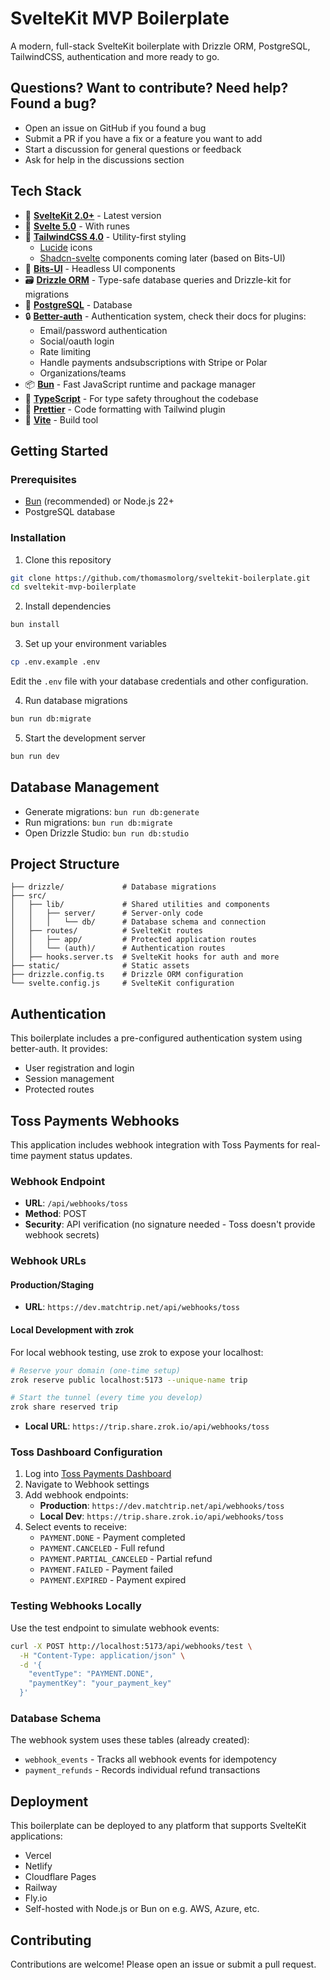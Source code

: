 # SvelteKit MVP Boilerplate

A modern, full-stack SvelteKit boilerplate with Drizzle ORM, PostgreSQL, TailwindCSS, authentication and more ready to go.

## Questions? Want to contribute? Need help? Found a bug?

- Open an issue on GitHub if you found a bug
- Submit a PR if you have a fix or a feature you want to add
- Start a discussion for general questions or feedback
- Ask for help in the discussions section

## Tech Stack

- 🚀 **[SvelteKit 2.0+](https://svelte.dev/docs/kit)** - Latest version
- 🔄 **[Svelte 5.0](https://svelte.dev/docs/svelte)** - With runes
- 🎨 **[TailwindCSS 4.0](https://tailwindcss.com/)** - Utility-first styling
  - [Lucide](https://lucide.dev/) icons
  - [Shadcn-svelte](https://shadcn-svelte.com) components coming later (based on Bits-UI)
- 🎨 **[Bits-UI](https://bits-ui.com/)** - Headless UI components
- 🗃️ **[Drizzle ORM](https://orm.drizzle.team/)** - Type-safe database queries and Drizzle-kit for migrations
- 🐘 **[PostgreSQL](https://www.postgresql.org/)** - Database
- 🔒 **[Better-auth](https://better-auth.com)** - Authentication system, check their docs for plugins:
  - Email/password authentication
  - Social/oauth login
  - Rate limiting
  - Handle payments andsubscriptions with Stripe or Polar
  - Organizations/teams
- 📦 **[Bun](https://bun.sh/)** - Fast JavaScript runtime and package manager
- 🧩 **[TypeScript](https://www.typescriptlang.org/)** - For type safety throughout the codebase
- 🧹 **[Prettier](https://prettier.io/)** - Code formatting with Tailwind plugin
- 🧪 **[Vite](https://vite.dev/)** - Build tool

## Getting Started

### Prerequisites

- [Bun](https://bun.sh/) (recommended) or Node.js 22+
- PostgreSQL database

### Installation

1. Clone this repository

```bash
git clone https://github.com/thomasmolorg/sveltekit-boilerplate.git
cd sveltekit-mvp-boilerplate
```

2. Install dependencies

```bash
bun install
```

3. Set up your environment variables

```bash
cp .env.example .env
```

Edit the `.env` file with your database credentials and other configuration.

4. Run database migrations

```bash
bun run db:migrate
```

5. Start the development server

```bash
bun run dev
```

## Database Management

- Generate migrations: `bun run db:generate`
- Run migrations: `bun run db:migrate`
- Open Drizzle Studio: `bun run db:studio`

## Project Structure

```
├── drizzle/             # Database migrations
├── src/
│   ├── lib/             # Shared utilities and components
│   │   ├── server/      # Server-only code
│   │   │   └── db/      # Database schema and connection
│   ├── routes/          # SvelteKit routes
│   │   ├── app/         # Protected application routes
│   │   └── (auth)/      # Authentication routes
│   ├── hooks.server.ts  # SvelteKit hooks for auth and more
├── static/              # Static assets
├── drizzle.config.ts    # Drizzle ORM configuration
└── svelte.config.js     # SvelteKit configuration
```

## Authentication

This boilerplate includes a pre-configured authentication system using better-auth. It provides:

- User registration and login
- Session management
- Protected routes

## Toss Payments Webhooks

This application includes webhook integration with Toss Payments for real-time payment status updates.

### Webhook Endpoint
- **URL**: `/api/webhooks/toss`
- **Method**: POST
- **Security**: API verification (no signature needed - Toss doesn't provide webhook secrets)

### Webhook URLs

#### Production/Staging
- **URL**: `https://dev.matchtrip.net/api/webhooks/toss`

#### Local Development with zrok
For local webhook testing, use zrok to expose your localhost:

```bash
# Reserve your domain (one-time setup)
zrok reserve public localhost:5173 --unique-name trip

# Start the tunnel (every time you develop)
zrok share reserved trip
```

- **Local URL**: `https://trip.share.zrok.io/api/webhooks/toss`

### Toss Dashboard Configuration

1. Log into [Toss Payments Dashboard](https://dashboard.tosspayments.com)
2. Navigate to Webhook settings
3. Add webhook endpoints:
   - **Production**: `https://dev.matchtrip.net/api/webhooks/toss`
   - **Local Dev**: `https://trip.share.zrok.io/api/webhooks/toss`
4. Select events to receive:
   - `PAYMENT.DONE` - Payment completed
   - `PAYMENT.CANCELED` - Full refund
   - `PAYMENT.PARTIAL_CANCELED` - Partial refund
   - `PAYMENT.FAILED` - Payment failed
   - `PAYMENT.EXPIRED` - Payment expired

### Testing Webhooks Locally

Use the test endpoint to simulate webhook events:

```bash
curl -X POST http://localhost:5173/api/webhooks/test \
  -H "Content-Type: application/json" \
  -d '{
    "eventType": "PAYMENT.DONE",
    "paymentKey": "your_payment_key"
  }'
```


### Database Schema

The webhook system uses these tables (already created):
- `webhook_events` - Tracks all webhook events for idempotency
- `payment_refunds` - Records individual refund transactions

## Deployment

This boilerplate can be deployed to any platform that supports SvelteKit applications:

- Vercel
- Netlify
- Cloudflare Pages
- Railway
- Fly.io
- Self-hosted with Node.js or Bun on e.g. AWS, Azure, etc.

## Contributing

Contributions are welcome! Please open an issue or submit a pull request.
